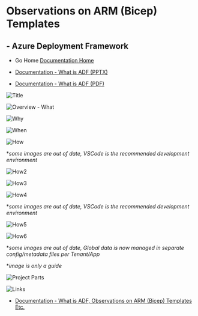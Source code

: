 #  Observations on ARM (Bicep) Templates

## - Azure Deployment Framework ## 
- Go Home [Documentation Home](./index.md)

- [Documentation - What is ADF (PPTX)](./Slides_ADF.pptx)
- [Documentation - What is ADF (PDF)](./Slides_ADF.pdf)

![Title](./Slides_ADF/Slide1.SVG)

![Overview - What](./Slides_ADF/Slide2.SVG)

![Why](./Slides_ADF/Slide3.SVG)

![When](./Slides_ADF/Slide4.SVG)

![How](./Slides_ADF/Slide5.SVG)

**some images are out of date, VSCode is the recommended development environment*

![How2](./Slides_ADF/Slide6.SVG)

![How3](./Slides_ADF/Slide7.SVG)

![How4](./Slides_ADF/Slide8.SVG)

**some images are out of date, VSCode is the recommended development environment*

![How5](./Slides_ADF/Slide9.SVG)

![How6](./Slides_ADF/Slide10.SVG)

**some images are out of date, Global data is now managed in separate config/metadata files per Tenant/App*

**image is only a guide*

![Project Parts](./Slides_ADF/Slide11.SVG)

![Links](./Slides_ADF/Slide12.SVG)

- [Documentation - What is ADF, Observations on ARM (Bicep) Templates Etc.](./index.md)
